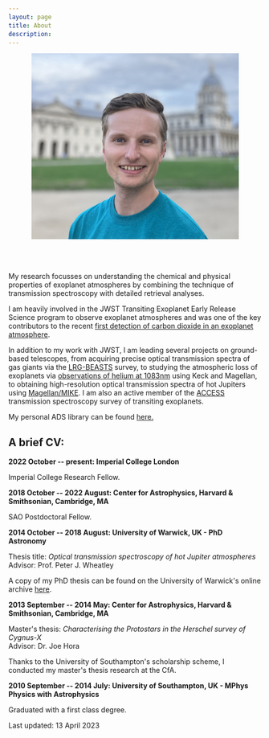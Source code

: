 ```yaml
---
layout: page
title: About
description:
---
```


<center><img src="assets/images/headshot_Sept2022.jpg" style="width:413px;height:370px;">
</center>

<br><br>

My research focusses on understanding the chemical and physical properties of exoplanet atmospheres by combining the technique of transmission spectroscopy with detailed retrieval analyses.

I am heavily involved in the JWST Transiting Exoplanet Early Release Science program to observe exoplanet atmospheres and was one of the key contributors to the recent [first detection of carbon dioxide in an exoplanet atmosphere](https://www.cfa.harvard.edu/news/astronomers-detect-carbon-dioxide-planet-first-time-jwst).

In addition to my work with JWST, I am leading several projects on ground-based telescopes, from acquiring precise optical transmission spectra of gas giants via the [LRG-BEASTS](./LRG-BEASTS.html) survey, to studying the atmospheric loss of exoplanets via [observations of helium at 1083nm](https://ui.adsabs.harvard.edu/abs/2020arXiv200107667K/abstract) using Keck and Magellan, to obtaining high-resolution optical transmission spectra of hot Jupiters using [Magellan/MIKE](https://ui.adsabs.harvard.edu/abs/2003SPIE.4841.1694B/abstract). I am also an active member of the [ACCESS](http://project-access.space/) transmission spectroscopy survey of transiting exoplanets.

My personal ADS library can be found [here.](https://ui.adsabs.harvard.edu/#/public-libraries/mgPwhEXXSaSPC7QqWMQ6vw)

## A brief CV:

**2022 October -- present: Imperial College London**

Imperial College Research Fellow.

**2018 October -- 2022 August: Center for Astrophysics, Harvard & Smithsonian, Cambridge, MA**

SAO Postdoctoral Fellow.

**2014 October -- 2018 August: University of Warwick, UK - PhD Astronomy**

Thesis title: _Optical transmission spectroscopy of hot Jupiter atmospheres_ <br>
Advisor: Prof. Peter J. Wheatley <br>

A copy of my PhD thesis can be found on the University of Warwick's online archive [here](https://wrap.warwick.ac.uk/111014/).


**2013 September -- 2014 May: Center for Astrophysics, Harvard & Smithsonian, Cambridge, MA**

Master's thesis: _Characterising the Protostars in the Herschel survey of Cygnus-X_ <br>
Advisor: Dr. Joe Hora

Thanks to the University of Southampton's scholarship scheme, I conducted my master's thesis research at the CfA.

**2010 September -- 2014 July: University of Southampton, UK - MPhys Physics with Astrophysics**

Graduated with a first class degree.

Last updated: 13 April 2023
